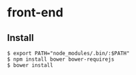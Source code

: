 
front-end
=========

## Install

```shell
$ export PATH="node_modules/.bin/:$PATH"
$ npm install bower bower-requirejs
$ bower install
```
